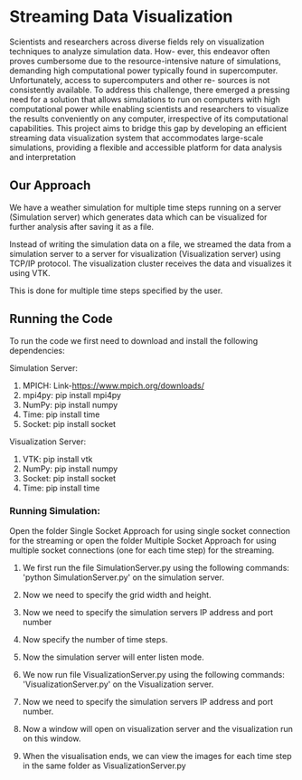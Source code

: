 # Streaming Data Visualization 

Scientists and researchers across diverse fields rely on visualization techniques to analyze simulation data. How-
ever, this endeavor often proves cumbersome due to the resource-intensive nature of simulations, demanding high
computational power typically found in supercomputer. Unfortunately, access to supercomputers and other re-
sources is not consistently available. To address this challenge, there emerged a pressing need for a solution that
allows simulations to run on computers with high computational power while enabling scientists and researchers to
visualize the results conveniently on any computer, irrespective of its computational capabilities. This project aims
to bridge this gap by developing an efficient streaming data visualization system that accommodates large-scale
simulations, providing a flexible and accessible platform for data analysis and interpretation

## Our Approach
We have a weather simulation for multiple time steps running on a server (Simulation server) which generates data which can be visualized for further analysis after saving it as a file.

Instead of writing the simulation data on a file, we streamed the data from a simulation server to a server for visualization (Visualization server) using TCP/IP protocol.
The visualization cluster receives the data and visualizes it using VTK.
 
This is done for multiple time steps specified by the user.


## Running the Code

To run the code we first need to download and install the following dependencies:

Simulation Server:

1. MPICH: Link-https://www.mpich.org/downloads/
2. mpi4py: pip install mpi4py
3. NumPy: pip install numpy
4. Time: pip install time
5. Socket: pip install socket

Visualization Server:

1. VTK: pip install vtk
2. NumPy: pip install numpy
3. Socket: pip install socket
4. Time: pip install time

### Running Simulation:

Open the folder Single Socket Approach for using single socket connection for the streaming or open the folder Multiple Socket Approach for using multiple socket connections (one for each time step) for the streaming.

1. We first run the file SimulationServer.py using the following commands: 'python SimulationServer.py' on the simulation server.

2. Now we need to specify the grid width and height.

3. Now we need to specify the simulation servers IP address and port number
4. Now specify the number of time steps.

5. Now the simulation server will enter listen mode.

6. We now run file VisualizationServer.py using the following commands: 'VisualizationServer.py' on the Visualization server.
7. Now we need to specify the simulation servers IP address and port number.
9. Now a window will open on visualization server and the visualization run on this window.
10. When the visualisation ends, we can view the images for each time step in the same folder as VisualizationServer.py
